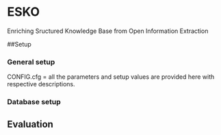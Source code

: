 # ESKO
Enriching Sructured Knowledge Base from Open Information Extraction


##Setup

### General setup
CONFIG.cfg = all the parameters and setup values are provided here with respective descriptions.

### Database setup

## Evaluation



